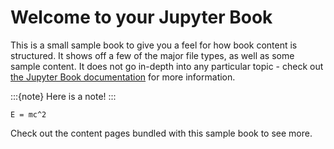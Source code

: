 # Welcome to your Jupyter Book

This is a small sample book to give you a feel for how book content is
structured.
It shows off a few of the major file types, as well as some sample content.
It does not go in-depth into any particular topic - check out [the Jupyter Book documentation](https://jupyterbook.org) for more information.

:::{note}
Here is a note!
:::

```
E = mc^2
```

Check out the content pages bundled with this sample book to see more.

```{tableofcontents}

```
